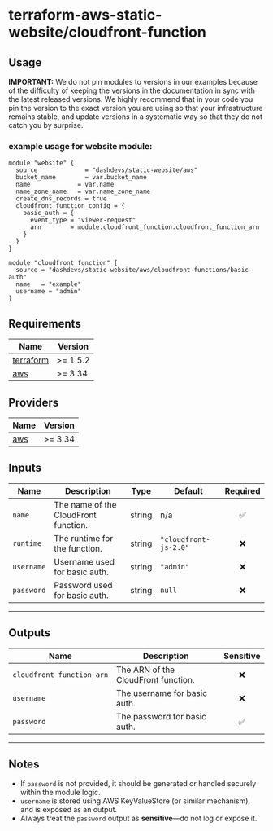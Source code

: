 # terraform-aws-static-website/cloudfront-function


## Usage


**IMPORTANT:** We do not pin modules to versions in our examples because of the
difficulty of keeping the versions in the documentation in sync with the latest released versions.
We highly recommend that in your code you pin the version to the exact version you are
using so that your infrastructure remains stable, and update versions in a
systematic way so that they do not catch you by surprise.

### example usage for website module:
```
module "website" {
  source             = "dashdevs/static-website/aws"
  bucket_name        = var.bucket_name
  name             = var.name
  name_zone_name   = var.name_zone_name
  create_dns_records = true
  cloudfront_function_config = {
    basic_auth = {
      event_type = "viewer-request"
      arn        = module.cloudfront_function.cloudfront_function_arn
    }
  }
}

module "cloudfront_function" {
  source = "dashdevs/static-website/aws/cloudfront-functions/basic-auth"
  name   = "example"
  username = "admin"
}

```


<!-- markdownlint-restore -->
<!-- markdownlint-disable -->
## Requirements

| Name | Version |
|------|---------|
| <a name="requirement_terraform"></a> [terraform](#requirement\_terraform) | >= 1.5.2 |
| <a name="requirement_aws"></a> [aws](#requirement\_aws) | >= 3.34 |

## Providers

| Name | Version |
|------|---------|
| <a name="provider_aws"></a> [aws](#provider\_aws) | >= 3.34 |


## Inputs

| Name      | Description                           | Type   | Default              | Required |
|-----------|---------------------------------------|--------|----------------------|:--------:|
| `name`    | The name of the CloudFront function.  | string | n/a                  | ✅       |
| `runtime` | The runtime for the function.         | string | `"cloudfront-js-2.0"`| ❌       |
| `username`| Username used for basic auth.         | string | `"admin"`            | ❌       |
| `password`| Password used for basic auth.         | string | `null`               | ❌       |

---

## Outputs

| Name                      | Description                                | Sensitive |
|---------------------------|--------------------------------------------|:---------:|
| `cloudfront_function_arn`| The ARN of the CloudFront function.         | ❌        |
| `username`               | The username for basic auth.               | ❌        |
| `password`               | The password for basic auth.               | ✅        |

---

## Notes

- If `password` is not provided, it should be generated or handled securely within the module logic.
- `username` is stored using AWS KeyValueStore (or similar mechanism), and is exposed as an output.
- Always treat the `password` output as **sensitive**—do not log or expose it.
